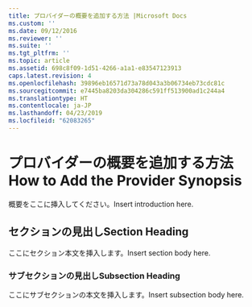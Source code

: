 ```yaml
---
title: プロバイダーの概要を追加する方法 |Microsoft Docs
ms.custom: ''
ms.date: 09/12/2016
ms.reviewer: ''
ms.suite: ''
ms.tgt_pltfrm: ''
ms.topic: article
ms.assetid: 698c8f09-1d51-4266-a1a1-e83547123913
caps.latest.revision: 4
ms.openlocfilehash: 39896eb16571d73a78d043a3b06734eb73cdc81c
ms.sourcegitcommit: e7445ba8203da304286c591ff513900ad1c244a4
ms.translationtype: HT
ms.contentlocale: ja-JP
ms.lasthandoff: 04/23/2019
ms.locfileid: "62083265"
---
```

# <a name="how-to-add-the-provider-synopsis"></a><span data-ttu-id="c83ab-102">プロバイダーの概要を追加する方法</span><span class="sxs-lookup"><span data-stu-id="c83ab-102">How to Add the Provider Synopsis</span></span>
<span data-ttu-id="c83ab-103">概要をここに挿入してください。</span><span class="sxs-lookup"><span data-stu-id="c83ab-103">Insert introduction here.</span></span>

## <a name="section-heading"></a><span data-ttu-id="c83ab-104">セクションの見出し</span><span class="sxs-lookup"><span data-stu-id="c83ab-104">Section Heading</span></span>
 <span data-ttu-id="c83ab-105">ここにセクション本文を挿入します。</span><span class="sxs-lookup"><span data-stu-id="c83ab-105">Insert section body here.</span></span>

### <a name="subsection-heading"></a><span data-ttu-id="c83ab-106">サブセクションの見出し</span><span class="sxs-lookup"><span data-stu-id="c83ab-106">Subsection Heading</span></span>
 <span data-ttu-id="c83ab-107">ここにサブセクションの本文を挿入します。</span><span class="sxs-lookup"><span data-stu-id="c83ab-107">Insert subsection body here.</span></span>
